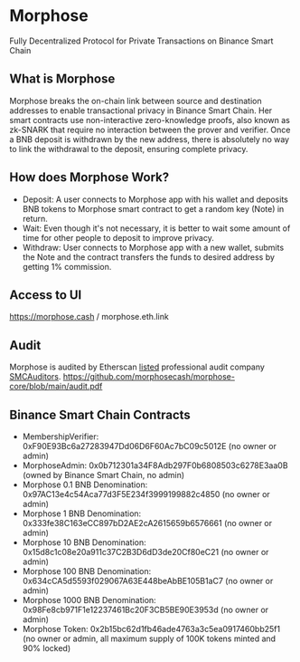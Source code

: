 Morphose
==================
Fully Decentralized Protocol for Private Transactions on Binance Smart Chain

## What is Morphose
Morphose breaks the on-chain link between source and destination addresses to enable transactional privacy in Binance Smart Chain. Her smart contracts use non-interactive zero-knowledge proofs, also known as zk-SNARK that require no interaction between the prover and verifier. Once a BNB deposit is withdrawn by the new address, there is absolutely no way to link the withdrawal to the deposit, ensuring complete privacy.

## How does Morphose Work?
- Deposit: A user connects to Morphose app with his wallet and deposits BNB tokens to Morphose smart contract to get a random key (Note) in return.
- Wait: Even though it's not necessary, it is better to wait some amount of time for other people to deposit to improve privacy.
- Withdraw: User connects to Morphose app with a new wallet, submits the Note and the contract transfers the funds to desired address by getting 1% commission.

## Access to UI
https://morphose.cash / morphose.eth.link

## Audit
Morphose is audited by Etherscan [listed](https://etherscan.io/directory/Smart_Contracts/Smart_Contracts_Audit_And_Security?q=&p=2) professional audit company [SMCAuditors](https://smcauditors.com).
https://github.com/morphosecash/morphose-core/blob/main/audit.pdf

## Binance Smart Chain Contracts
- MembershipVerifier: 0xF90E93Bc6a27283947Dd06D6F60Ac7bC09c5012E (no owner or admin)
- MorphoseAdmin: 0x0b712301a34F8Adb297F0b6808503c6278E3aa0B (owned by Binance Smart Chain, no admin)
- Morphose 0.1 BNB Denomination: 0x97AC13e4c54Aca77d3F5E234f3999199882c4850 (no owner or admin)
- Morphose 1 BNB Denomination: 0x333fe38C163eCC897bD2AE2cA2615659b6576661 (no owner or admin)
- Morphose 10 BNB Denomination: 0x15d8c1c08e20a911c37C2B3D6dD3de20Cf80eC21 (no owner or admin)
- Morphose 100 BNB Denomination: 0x634cCA5d5593f029067A63E448beAbBE105B1aC7 (no owner or admin)
- Morphose 1000 BNB Denomination: 0x98Fe8cb971F1e12237461Bc20F3CB5BE90E3953d (no owner or admin)
- Morphose Token: 0x2b15bc62d1fb46ade4763a3c5ea0917460bb25f1 (no owner or admin, all maximum supply of 100K tokens minted and 90% locked)

